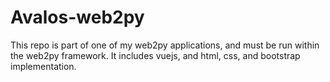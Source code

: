 # Avalos-web2py
This repo is part of one of my web2py applications, and must be run within the web2py framework. 
It includes vuejs, and html, css, and bootstrap implementation.
